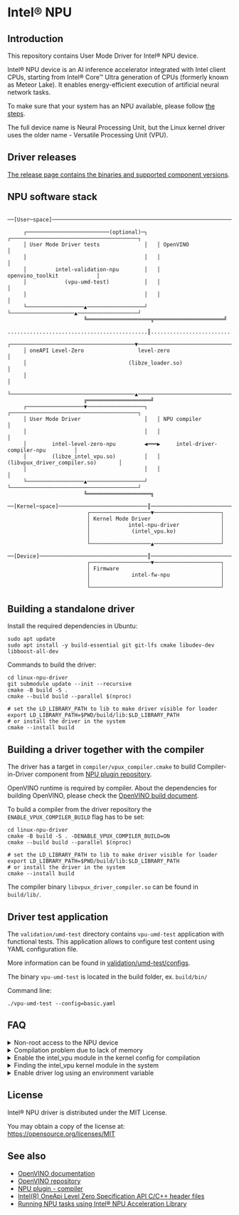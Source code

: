 <!---

Copyright (C) 2022-2024 Intel Corporation

SPDX-License-Identifier: MIT

-->

# Intel® NPU

## Introduction

This repository contains User Mode Driver for Intel® NPU device.

Intel® NPU device is an AI inference accelerator integrated with Intel client CPUs,
starting from Intel® Core™ Ultra generation of CPUs (formerly known as Meteor Lake).
It enables energy-efficient execution of artificial neural network tasks.

To make sure that your system has an NPU available, please follow
[the steps](https://www.intel.com/content/www/us/en/support/articles/000097597/processors.html).

The full device name is Neural Processing Unit, but the Linux kernel driver uses
the older name - Versatile Processing Unit (VPU).

## Driver releases

[The release page contains the binaries and supported component versions](https://github.com/intel/linux-npu-driver/releases).

## NPU software stack

```
 ──[User─space]──────────────────────────────────────────────────────────────────────────────
                                                                                             
     ┌──────────────────────────(optional)─┐   ┌────────────────────────────────────────┐    
     │ User Mode Driver tests              │   │ OpenVINO                               │    
     │                                     │   │                                        │    
     │         intel-validation-npu        │   │            openvino_toolkit            │    
     │            (vpu-umd-test)           │   │                                        │    
     │                                     │   │                                        │    
     └──────────────────▲──────────────────┘   └────────────────────▲───────────────────┘    
                        ╚════════════════════╦══════════════════════╝                        
 ............................................║.............................................. 
     ┌───────────────────────────────────────▼──────────────────────────────────────────┐    
     │ oneAPI Level-Zero                 level-zero                                     │    
     │                                (libze_loader.so)                                 │    
     │                                                                                  │    
     └───────────────────────────────────────▲──────────────────────────────────────────┘    
                        ╔════════════════════╝                                               
     ┌──────────────────▼──────────────────┐   ┌────────────────────────────────────────┐    
     │ User Mode Driver                    │   │ NPU compiler                           │    
     │                                     │   │                                        │    
     │        intel-level-zero-npu         ◀═══▶     intel-driver-compiler-npu         │    
     │        (libze_intel_vpu.so)         │   │     (libvpux_driver_compiler.so)       │    
     │                                     │   │                                        │    
     └──────────────────▲──────────────────┘   └────────────────────────────────────────┘    
                        ╚════════════════════╗                                               
 ──[Kernel─space]────────────────────────────║───────────────────────────────────────────────
                         ┌───────────────────▼─────────────────────┐                         
                         │ Kernel Mode Driver                      │                         
                         │            intel-npu-driver             │                         
                         │             (intel_vpu.ko)              │                         
                         │                                         │                         
                         └───────────────────▲─────────────────────┘                         
 ──[Device]──────────────────────────────────║────────────────────────────────────────────── 
                         ┌───────────────────▼─────────────────────┐                         
                         │ Firmware                                │                         
                         │             intel-fw-npu                │                         
                         │                                         │                         
                         └─────────────────────────────────────────┘                         
```

## Building a standalone driver

Install the required dependencies in Ubuntu:
```
sudo apt update
sudo apt install -y build-essential git git-lfs cmake libudev-dev libboost-all-dev
```

Commands to build the driver:
```
cd linux-npu-driver
git submodule update --init --recursive
cmake -B build -S .
cmake --build build --parallel $(nproc)

# set the LD_LIBRARY_PATH to lib to make driver visible for loader
export LD_LIBRARY_PATH=$PWD/build/lib:$LD_LIBRARY_PATH
# or install the driver in the system
cmake --install build
```

## Building a driver together with the compiler

The driver has a target in `compiler/vpux_compiler.cmake` to build
Compiler-in-Driver component from [NPU plugin
repository](https://github.com/openvinotoolkit/npu_plugin.git).

OpenVINO runtime is required by compiler. About the dependencies for building OpenVINO,
please check the [OpenVINO build
document](https://github.com/openvinotoolkit/openvino/blob/master/docs/dev/build.md).

To build a compiler from the driver repository the `ENABLE_VPUX_COMPILER_BUILD` flag has to be set:
```
cd linux-npu-driver
cmake -B build -S . -DENABLE_VPUX_COMPILER_BUILD=ON
cmake --build build --parallel $(nproc)

# set the LD_LIBRARY_PATH to lib to make driver visible for loader
export LD_LIBRARY_PATH=$PWD/build/lib:$LD_LIBRARY_PATH
# or install the driver in the system
cmake --install build
```

The compiler binary `libvpux_driver_compiler.so` can be found in `build/lib/`.

## Driver test application

The `validation/umd-test` directory contains `vpu-umd-test` application with functional tests.
This application allows to configure test content using YAML configuration file.

More information can be found in [validation/umd-test/configs](/validation/umd-test/configs).

The binary `vpu-umd-test` is located in the build folder, ex. `build/bin/`

Command line:
```
./vpu-umd-test --config=basic.yaml
```

## FAQ

<details>
<summary>Non-root access to the NPU device</summary>

To access the NPU device the user needs to be in "render" or "video" group.
A group depends on system configuration:
```
# check user groups
groups

# add user to the "render" group
sudo usermod -a -G render <user-name>

# log out and log in to apply the new group
```

The patch for systemd to set he "render" group for accel subsystem has been merged
but might not be available in your Linux distribution. See
[systemd change](https://github.com/systemd/systemd/pull/27785).

If setting the "render" group does not resolve the non-root access issue,
this must be done by an administrator manually:
```
# check device permissions
ls -l /dev/accel/

# change group for accel device
sudo chown root:render /dev/accel/accel0

# allow to read/write from device for group
sudo chmod g+rw /dev/accel/accel0

# check final permissions
$ ls -lah /dev/accel/accel0
crw-rw---- 1 root render 261, 0 Jan 31 15:58 /dev/accel/accel0
```
</details>
<details>
<summary>Compilation problem due to lack of memory</summary>

The compilation may fail due to memory shortage. The recommendation is to
use the Ninja generator instead of Unix Makefiles. If it does not help, please
[file a new issue](https://github.com/intel/linux-npu-driver/issues/new).

```
# install Ninja
sudo apt update
sudo apt install -y ninja-build

# remove the old build and create a new one
rm build -rf
cmake -B build -S . -G Ninja
```
</details>
<details>
<summary>Enable the intel_vpu module in the kernel config for compilation</summary>

In the Kernel Menu Configuration from `Device Driver` select `Compute Acceleration Framework`
and set "modularize" for `Intel NPU (Neural Processing Unit)`.
</details>
<details>
<summary>Finding the intel_vpu kernel module in the system</summary>

```
# check if the intel_vpu exists is in the system
modinfo intel_vpu

# check if the intel_vpu is loaded in the kernel
lsmod | grep intel_vpu

# if the previous command nothing produced, load the intel_vpu
sudo modprobe intel_vpu

# verify that the intel_vpu has been loaded successfully
sudo dmesg | tail -n 20
```
</details>
<details>
<summary>Enable driver log using an environment variable</summary>

Valid logging levels are `ERROR`, `WARNING`, `INFO`, `VERBOSE`.

Seting the logging level using the `ZE_INTEL_NPU_LOGLEVEL` environment variable:
```
export ZE_INTEL_NPU_LOGLEVEL=<logging_level>
```

Command to clear an exported value:
```
unset ZE_INTEL_NPU_LOGLEVEL
```
</details>

## License

Intel® NPU driver is distributed under the MIT License.

You may obtain a copy of the license at: https://opensource.org/licenses/MIT

## See also
* [OpenVINO documentation](https://docs.openvino.ai/2024/home.html)
* [OpenVINO repository](https://github.com/openvinotoolkit/openvino.git)
* [NPU plugin - compiler](https://github.com/openvinotoolkit/npu_plugin.git)
* [Intel(R) OneApi Level Zero Specification API C/C++ header files](https://github.com/oneapi-src/level-zero/)
* [Running NPU tasks using Intel® NPU Acceleration Library](https://intel.github.io/intel-npu-acceleration-library/)
